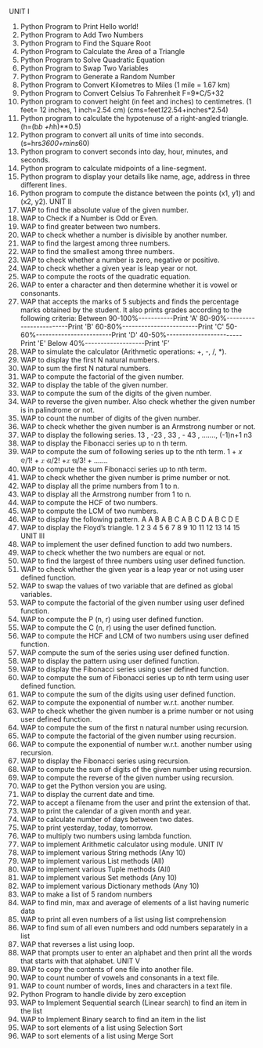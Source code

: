UNIT I
1. Python Program to Print Hello world!
2. Python Program to Add Two Numbers
3. Python Program to Find the Square Root
4. Python Program to Calculate the Area of a Triangle
5. Python Program to Solve Quadratic Equation
6. Python Program to Swap Two Variables
7. Python Program to Generate a Random Number
8. Python Program to Convert Kilometres to Miles (1 mile = 1.67 km)
9. Python Program to Convert Celsius To Fahrenheit
F=9*C/5+32
10. Python program to convert height (in feet and inches) to centimetres.
(1 feet= 12 inches, 1 inch=2.54 cm)
(cms=feet*12*2.54+inches*2.54)
11. Python program to calculate the hypotenuse of a right-angled triangle.
(h=(b*b +h*h)**0.5)
12. Python program to convert all units of time into seconds.
(s=hrs*3600+mins*60)
13. Python program to convert seconds into day, hour, minutes, and seconds.
14. Python program to calculate midpoints of a line-segment.
15. Python program to display your details like name, age, address in three different
lines.
16. Python program to compute the distance between the points (x1, y1) and (x2, y2).
UNIT II
17. WAP to find the absolute value of the given number.
18. WAP to Check if a Number is Odd or Even.
19. WAP to find greater between two numbers.
20. WAP to check whether a number is divisible by another number.
21. WAP to find the largest among three numbers.
22. WAP to find the smallest among three numbers.
23. WAP to check whether a number is zero, negative or positive.
24. WAP to check whether a given year is leap year or not.
25. WAP to compute the roots of the quadratic equation.
26. WAP to enter a character and then determine whether it is vowel or consonants.
27. WAP that accepts the marks of 5 subjects and finds the percentage marks obtained by
the student. It also prints grades according to the following criteria:
Between 90-100%-----------Print 'A'
80-90%------------------------Print 'B'
60-80%------------------------Print 'C'
50-60%------------------------Print 'D'
40-50%------------------------Print 'E'
Below 40%-------------------Print 'F’
28. WAP to simulate the calculator (Arithmetic operations: +, -, /, *).
29. WAP to display the first N natural numbers.
30. WAP to sum the first N natural numbers.
31. WAP to compute the factorial of the given number.
32. WAP to display the table of the given number.
33. WAP to compute the sum of the digits of the given number.
34. WAP to reverse the given number. Also check whether the given number is in
palindrome or not.
35. WAP to count the number of digits of the given number.
36. WAP to check whether the given number is an Armstrong number or not.
37. WAP to display the following series.
 13
, -23
, 33
, - 43
, ……., (-1)n+1 n3
38. WAP to display the Fibonacci series up to n
th term.
39. WAP to compute the sum of following series up to the nth term.
 1 + 𝑥
ଵ/1! + 𝑥
ଶ/2! +𝑥
ଷ/3! + …….
40. WAP to compute the sum Fibonacci series up to nth term.
41. WAP to check whether the given number is prime number or not.
42. WAP to display all the prime numbers from 1 to n.
43. WAP to display all the Armstrong number from 1 to n.
44. WAP to compute the HCF of two numbers.
45. WAP to compute the LCM of two numbers.
46. WAP to display the following pattern.
A
A B
A B C
A B C D
A B C D E
47. WAP to display the Floyd’s triangle.
1
2 3
4 5 6
7 8 9 10
11 12 13 14 15
UNIT III
48. WAP to implement the user defined function to add two numbers.
49. WAP to check whether the two numbers are equal or not.
50. WAP to find the largest of three numbers using user defined function.
51. WAP to check whether the given year is a leap year or not using user defined
function.
52. WAP to swap the values of two variable that are defined as global variables.
53. WAP to compute the factorial of the given number using user defined function.
54. WAP to compute the P (n, r) using user defined function.
55. WAP to compute the C (n, r) using the user defined function.
56. WAP to compute the HCF and LCM of two numbers using user defined function.
57. WAP compute the sum of the series using user defined function.
58. WAP to display the pattern using user defined function.
59. WAP to display the Fibonacci series using user defined function.
60. WAP to compute the sum of Fibonacci series up to nth term using user defined
function.
61. WAP to compute the sum of the digits using user defined function.
62. WAP to compute the exponential of number w.r.t. another number.
63. WAP to check whether the given number is a prime number or not using user defined
function.
64. WAP to compute the sum of the first n natural number using recursion.
65. WAP to compute the factorial of the given number using recursion.
66. WAP to compute the exponential of number w.r.t. another number using recursion.
67. WAP to display the Fibonacci series using recursion.
68. WAP to compute the sum of digits of the given number using recursion.
69. WAP to compute the reverse of the given number using recursion.
70. WAP to get the Python version you are using.
71. WAP to display the current date and time.
72. WAP to accept a filename from the user and print the extension of that.
73. WAP to print the calendar of a given month and year.
74. WAP to calculate number of days between two dates.
75. WAP to print yesterday, today, tomorrow.
76. WAP to multiply two numbers using lambda function.
77. WAP to implement Arithmetic calculator using module.
UNIT IV
78. WAP to implement various String methods (Any 10)
79. WAP to implement various List methods (All)
80. WAP to implement various Tuple methods (All)
81. WAP to implement various Set methods (Any 10)
82. WAP to implement various Dictionary methods (Any 10)
83. WAP to make a list of 5 random numbers
84. WAP to find min, max and average of elements of a list having numeric data
85. WAP to print all even numbers of a list using list comprehension
86. WAP to find sum of all even numbers and odd numbers separately in a list
87. WAP that reverses a list using loop.
88. WAP that prompts user to enter an alphabet and then print all the words that starts
with that alphabet.
UNIT V
89. WAP to copy the contents of one file into another file.
90. WAP to count number of vowels and consonants in a text file.
91. WAP to count number of words, lines and characters in a text file.
92. Python Program to handle divide by zero exception
93. WAP to Implement Sequential search (Linear search) to find an item in the list
94. WAP to Implement Binary search to find an item in the list
95. WAP to sort elements of a list using Selection Sort
96. WAP to sort elements of a list using Merge Sort